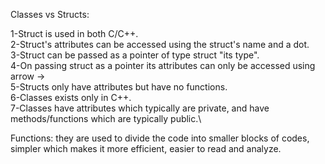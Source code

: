 Classes vs Structs:

1-Struct is used in both C/C++.\
2-Struct's attributes can be accessed using the struct's name and a dot.\
3-Struct can be passed as a pointer of type struct "its type".\
4-On passing struct as a pointer its attributes can only be accessed using arrow ->\
5-Structs only have attributes but have no functions.\
6-Classes exists only in C++.\
7-Classes have attributes which typically are private, and have methods/functions which are typically public.\

Functions: they are used to divide the code into smaller blocks of codes, simpler which makes it more efficient, easier to read and analyze.